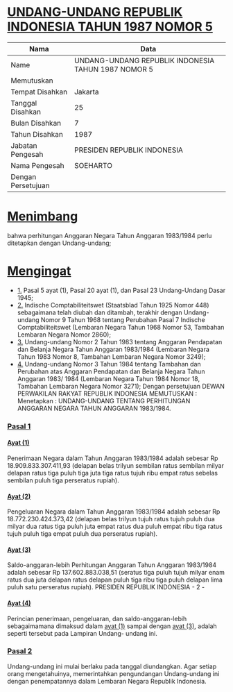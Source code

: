 # [UNDANG-UNDANG REPUBLIK INDONESIA TAHUN 1987 NOMOR 5](http://example.org/legal/document/uu/1987/5)

| Nama | Data |
| ------ | ----- |
|Name|UNDANG-UNDANG REPUBLIK INDONESIA TAHUN 1987 NOMOR 5|
|Memutuskan||
|Tempat Disahkan|Jakarta|
|Tanggal Disahkan|25|
|Bulan Disahkan|7|
|Tahun Disahkan|1987|
|Jabatan Pengesah|PRESIDEN REPUBLIK INDONESIA|
|Nama Pengesah|SOEHARTO|
|Dengan Persetujuan||
# [Menimbang](http://example.org/legal/document/uu/1987/5/menimbang)
bahwa perhitungan Anggaran Negara Tahun Anggaran 1983/1984 perlu ditetapkan dengan Undang-undang;
# [Mengingat](http://example.org/legal/document/uu/1987/5/mengingat)

* [1.](http://example.org/legal/document/uu/1987/5/mengingat/point/0001) Pasal 5 ayat (1), Pasal 20 ayat (1), dan Pasal 23 Undang-Undang Dasar 1945;
* [2.](http://example.org/legal/document/uu/1987/5/mengingat/point/0002) Indische Comptabiliteitswet (Staatsblad Tahun 1925 Nomor 448) sebagaimana telah diubah dan ditambah, terakhir dengan Undang-undang Nomor 9 Tahun 1968 tentang Perubahan Pasal 7 Indische Comptabiliteitswet (Lembaran Negara Tahun 1968 Nomor 53, Tambahan Lembaran Negara Nomor 2860);
* [3.](http://example.org/legal/document/uu/1987/5/mengingat/point/0003) Undang-undang Nomor 2 Tahun 1983 tentang Anggaran Pendapatan dan Belanja Negara Tahun Anggaran 1983/1984 (Lembaran Negara Tahun 1983 Nomor 8, Tambahan Lembaran Negara Nomor 3249);
* [4.](http://example.org/legal/document/uu/1987/5/mengingat/point/0004) Undang-undang Nomor 3 Tahun 1984 tentang Tambahan dan Perubahan atas Anggaran Pendapatan dan Belanja Negara Tahun Anggaran 1983/ 1984 (Lembaran Negara Tahun 1984 Nomor 18, Tambahan Lembaran Negara Nomor 3271); Dengan persetujuan DEWAN PERWAKILAN RAKYAT REPUBLIK INDONESIA MEMUTUSKAN : Menetapkan : UNDANG-UNDANG TENTANG PERHITUNGAN ANGGARAN NEGARA TAHUN ANGGARAN 1983/1984.

### [Pasal 1](http://example.org/legal/document/uu/1987/5/pasal/0001)

#### [Ayat (1)](http://example.org/legal/document/uu/1987/5/pasal/0001/version/19870725/ayat/0001)
Penerimaan Negara dalam Tahun Anggaran 1983/1984 adalah sebesar Rp 18.909.833.307.411,93 (delapan belas trilyun sembilan ratus sembilan milyar delapan ratus tiga puluh tiga juta tiga ratus tujuh ribu empat ratus sebelas sembilan puluh tiga perseratus rupiah).

#### [Ayat (2)](http://example.org/legal/document/uu/1987/5/pasal/0001/version/19870725/ayat/0002)
Pengeluaran Negara dalam Tahun Anggaran 1983/1984 adalah sebesar Rp 18.772.230.424.373,42 (delapan belas trilyun tujuh ratus tujuh puluh dua milyar dua ratus tiga puluh juta empat ratus dua puluh empat ribu tiga ratus tujuh puluh tiga empat puluh dua perseratus rupiah).

#### [Ayat (3)](http://example.org/legal/document/uu/1987/5/pasal/0001/version/19870725/ayat/0003)
Saldo-anggaran-lebih Perhitungan Anggaran Tahun Anggaran 1983/1984 adalah sebesar Rp 137.602.883.038,51 (seratus tiga puluh tujuh milyar enam ratus dua juta delapan ratus delapan puluh tiga ribu tiga puluh delapan lima puluh satu perseratus rupiah). PRESIDEN REPUBLIK INDONESIA - 2 -

#### [Ayat (4)](http://example.org/legal/document/uu/1987/5/pasal/0001/version/19870725/ayat/0004)
Perincian penerimaan, pengeluaran, dan saldo-anggaran-lebih sebagaimamana dimaksud dalam [ayat (1)](http://example.org/legal/document/uu/1987/5/pasal/0001/version/19870725/ayat/0001) sampai dengan [ayat (3)](http://example.org/legal/document/uu/1987/5/pasal/0001/version/19870725/ayat/0003), adalah seperti tersebut pada Lampiran Undang- undang ini.


### [Pasal 2](http://example.org/legal/document/uu/1987/5/pasal/0002)
Undang-undang ini mulai berlaku pada tanggal diundangkan. Agar setiap orang mengetahuinya, memerintahkan pengundangan Undang-undang ini dengan penempatannya dalam Lembaran Negara Republik Indonesia.

